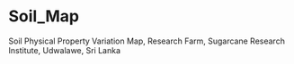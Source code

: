 # Soil_Map
Soil Physical Property Variation Map, Research Farm, Sugarcane Research Institute, Udwalawe, Sri Lanka 
